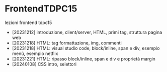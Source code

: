 # FrontendTDPC15
lezioni frontend tdpc15

- [20231212]  introduzione, client/server, HTML, primi tag, struttura pagina web
- [20231218]  HTML: tag formattazione, img, commenti
- [20231218]  HTML: visual studio code, block/inline, span e div, esempio menù, esempio netflix 
- [20231221]  HTML: ripasso block/inline, span e div e proprietà margin
- [20240108]  CSS intro, selettori
